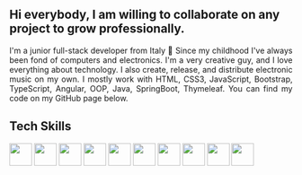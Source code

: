 <h2>Hi everybody, I am willing to collaborate on any project to grow professionally.</h2>
<p align="justify">I'm a junior full-stack developer from Italy 👋 Since my childhood I've always been fond of computers and electronics. I'm a very creative guy, and I love everything about technology. I also create, release, and distribute electronic music on my own. I mostly work with HTML, CSS3, JavaScript, Bootstrap, TypeScript, Angular, OOP, Java, SpringBoot, Thymeleaf. You can find my code on my GitHub page below.</p>
<h2>Tech Skills</h2>
<img src="https://github.com/user-attachments/assets/79cfcee7-db40-4c30-baf1-c3a03016322d" width="40" height="40"/>
<img src="https://github.com/user-attachments/assets/13bac595-b174-42dd-99fd-1d95c14a119c" width="40" height="40"/>
<img src="https://github.com/user-attachments/assets/e81e4eeb-e697-4ab2-868d-d3c406ba7e96" width="40" height="40"/>
<img src="https://github.com/user-attachments/assets/688b6964-7512-4230-ad73-42deda55510e" width="40" height="40"/>
<img src="https://github.com/user-attachments/assets/83049049-1180-43b6-b052-aecfefdfa6cb" width="40" height="40"/>
<img src="https://github.com/user-attachments/assets/e3397bac-4f82-4930-ab0f-d5a887dfb77e" width="40" height="40"/>
<img src="https://github.com/user-attachments/assets/11955ed8-a4ad-4829-a4d2-790e4a39e545" width="40" height="40"/>
<img src="https://github.com/user-attachments/assets/6ba84a8f-014f-47d5-9d32-d67bd61e40c5" width="40" height="40"/>
<img src="https://github.com/user-attachments/assets/2e1496e9-326a-48dd-8632-5434b34fed84" width="40" height="40"/>
<img src="https://github.com/user-attachments/assets/05cdbed3-c26e-46e9-b03d-6110756619de" width="40" height="40"/>

